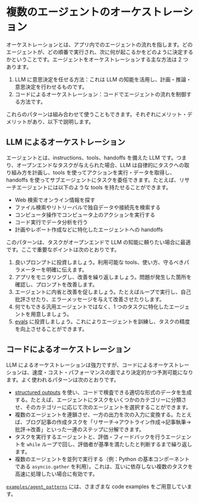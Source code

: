 # 複数のエージェントのオーケストレーション

オーケストレーションとは、アプリ内でのエージェントの流れを指します。どのエージェントが、どの順番で実行され、次に何が起こるかをどのように決定するかということです。エージェントをオーケストレーションする主な方法は 2 つあります。

1. LLM に意思決定を任せる方法：これは LLM の知能を活用し、計画・推論・意思決定を行わせるものです。
2. コードによるオーケストレーション：コードでエージェントの流れを制御する方法です。

これらのパターンは組み合わせて使うこともできます。それぞれにメリット・デメリットがあり、以下で説明します。

## LLM によるオーケストレーション

エージェントとは、instructions、tools、handoffs を備えた LLM です。つまり、オープンエンドなタスクが与えられた場合、LLM は自律的にタスクへの取り組み方を計画し、tools を使ってアクションを実行・データを取得し、handoffs を使ってサブエージェントにタスクを委任できます。たとえば、リサーチエージェントには以下のような tools を持たせることができます。

-   Web 検索でオンライン情報を探す
-   ファイル検索やリトリーバルで独自データや接続先を検索する
-   コンピュータ操作でコンピュータ上のアクションを実行する
-   コード実行でデータ分析を行う
-   計画やレポート作成などに特化したエージェントへの handoffs

このパターンは、タスクがオープンエンドで LLM の知能に頼りたい場合に最適です。ここで重要なポイントは次のとおりです。

1. 良いプロンプトに投資しましょう。利用可能な tools、使い方、守るべきパラメーターを明確に伝えます。
2. アプリをモニタリングし、改善を繰り返しましょう。問題が発生した箇所を確認し、プロンプトを改善します。
3. エージェントに内省と改善を促しましょう。たとえばループで実行し、自己批評させたり、エラーメッセージを与えて改善させたりします。
4. 何でもできる汎用エージェントではなく、1 つのタスクに特化したエージェントを用意しましょう。
5. [evals](https://platform.openai.com/docs/guides/evals) に投資しましょう。これによりエージェントを訓練し、タスクの精度を向上させることができます。

## コードによるオーケストレーション

LLM によるオーケストレーションは強力ですが、コードによるオーケストレーションは、速度・コスト・パフォーマンスの面でより決定的かつ予測可能になります。よく使われるパターンは次のとおりです。

-   [structured outputs](https://platform.openai.com/docs/guides/structured-outputs) を使い、コードで検査できる適切な形式のデータを生成する。たとえば、エージェントにタスクをいくつかのカテゴリーに分類させ、そのカテゴリーに応じて次のエージェントを選択することができます。
-   複数のエージェントを連鎖させ、一方の出力を次の入力に変換する。たとえば、ブログ記事の作成タスクを「リサーチ→アウトライン作成→記事執筆→批評→改善」といった一連のステップに分解できます。
-   タスクを実行するエージェントと、評価・フィードバックを行うエージェントを `while` ループで回し、評価者が基準を満たしたと判断するまで繰り返します。
-   複数のエージェントを並列で実行する（例：Python の基本コンポーネントである `asyncio.gather` を利用）。これは、互いに依存しない複数のタスクを高速に処理したい場合に有効です。

[`examples/agent_patterns`](https://github.com/openai/openai-agents-python/tree/main/examples/agent_patterns) には、さまざまな code examples をご用意しています。